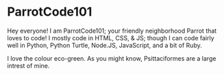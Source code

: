 # ParrotCode101 #

Hey everyone! I am ParrotCode101; your friendly neighborhood Parrot that loves to code! I mostly code in HTML, CSS, & JS; though I  can code fairly well in Python, Python Turtle, Node.JS, JavaScript, and a bit of Ruby.

I love the colour eco-green. As you might know, Psittaciformes are a large intrest of mine.
